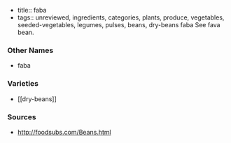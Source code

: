 - title:: faba
- tags:: unreviewed, ingredients, categories, plants, produce, vegetables, seeded-vegetables, legumes, pulses, beans, dry-beans
faba See fava bean.

### Other Names

* faba

### Varieties

* [[dry-beans]]

### Sources
* http://foodsubs.com/Beans.html
